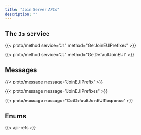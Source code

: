 ```yaml
---
title: "Join Server APIs"
description: ""
---
```


## The `Js` service

{{< proto/method service="Js" method="GetJoinEUIPrefixes" >}}

{{< proto/method service="Js" method="GetDefaultJoinEUI" >}}

## Messages

{{< proto/message message="JoinEUIPrefix" >}}

{{< proto/message message="JoinEUIPrefixes" >}}

{{< proto/message message="GetDefaultJoinEUIResponse" >}}

## Enums 

{{< api-refs >}}
